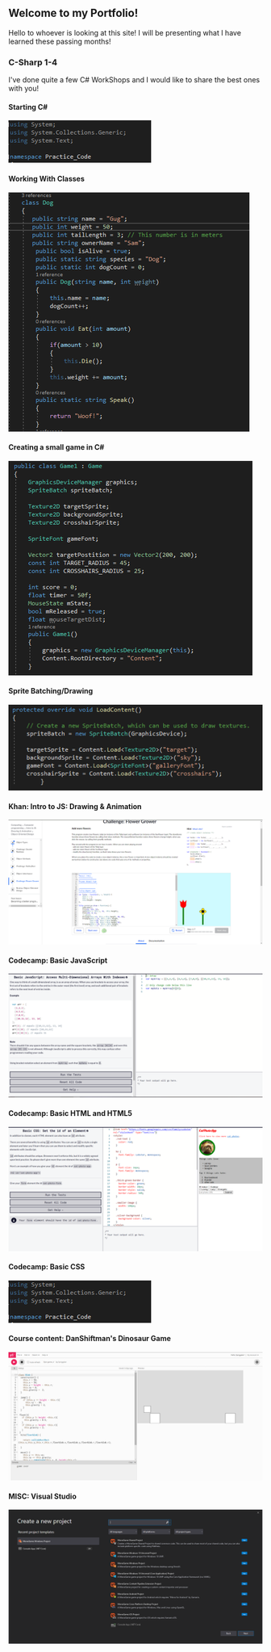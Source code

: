 ## Welcome to my Portfolio! 
<p>Hello to whoever is looking at this site! I will be presenting what I have learned these passing months!</p>


### C-Sharp 1-4

<p> I've done quite a few C# WorkShops and I would like to share the best ones with you!</p>


#### Starting C#
![Picture](Capture2.PNG)
#### Working With Classes
![Picture](Capture.PNG)
#### Creating a small game in C#
![Picture](Capture123.PNG)
#### Sprite Batching/Drawing 
![Picture](epic0.5.PNG)
#### Khan: Intro to JS: Drawing & Animation
![Picture](Epic2.PNG)
#### Codecamp: Basic JavaScript
![Picture](epic4.PNG)
#### Codecamp: Basic HTML and HTML5
![Picture](epic5.PNG)
#### Codecamp: Basic CSS
![Picture](Capture2.PNG)
#### Course content: DanShiftman's Dinosaur Game
![Picture](epic6.PNG)
#### MISC: Visual Studio
![Picture](Epic1.PNG)
